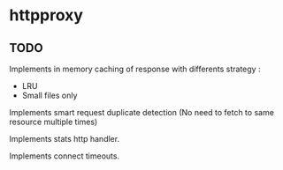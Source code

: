 # httpproxy

## TODO

Implements in memory caching of response with differents strategy : 
* LRU
* Small files only

Implements smart request duplicate detection (No need to fetch to same resource multiple times)

Implements stats http handler.

Implements connect timeouts.